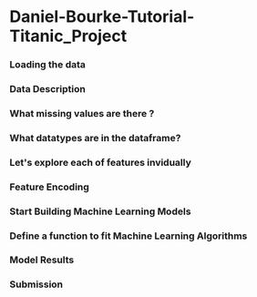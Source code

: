 # Daniel-Bourke-Tutorial-Titanic_Project

### Loading the data
### Data Description
### What missing values are there ?
### What datatypes are in the dataframe?
### Let's explore each of features invidually
### Feature Encoding
### Start Building Machine Learning Models
### Define a function to fit Machine Learning Algorithms
### Model Results
### Submission


